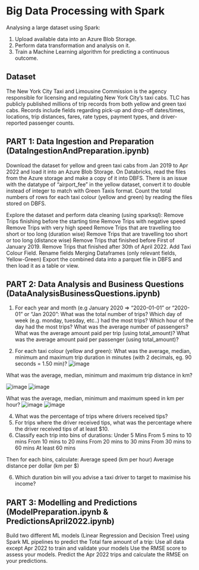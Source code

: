 # Big Data Processing with Spark
Analysing a large dataset using Spark: 
1. Upload available data into an Azure Blob Storage.
2. Perform data transformation and analysis on it.
3. Train a Machine Learning algorithm for predicting a continuous outcome.

## Dataset

The New York City Taxi and Limousine Commission is the agency responsible for licensing and regulating New York City’s taxi cabs. TLC has publicly published millions of trip records from both yellow and green taxi cabs. Records include fields regarding pick-up and drop-off dates/times, locations, trip distances, fares, rate types, payment types, and driver-reported passenger counts.

## PART 1: Data Ingestion and Preparation (DataIngestionAndPreparation.ipynb)

Download the dataset for yellow and green taxi cabs from Jan 2019 to Apr 2022 and load it into an Azure Blob Storage.
On Databricks, read the files from the Azure storage and make a copy of it into DBFS. 
There is an issue with the datatype of “airport_fee” in the yellow dataset, convert it to double instead of integer to match with Green Taxis format.
Count the total numbers of rows for each taxi colour (yellow and green) by reading the files stored on DBFS.

Explore the dataset and perform data cleaning (using sparksql):
Remove Trips finishing before the starting time
Remove Trips with negative speed
Remove Trips with very high speed 
Remove Trips that are travelling too short or too long (duration wise)
Remove Trips that are travelling too short or too long (distance wise)
Remove Trips that finished before First of January 2019.
Remove Trips that finished after 30th of April 2022.
Add Taxi Colour Field.
Rename fields
Merging Dataframes (only relevant fields, Yellow-Green)
Export the combined data into a parquet file in DBFS and then load it as a table or view.

## PART 2: Data Analysis and Business Questions (DataAnalysisBusinessQuestions.ipynb)

1. For each year and month (e.g January 2020 => “2020-01-01” or “2020-01” or “Jan 2020”:
What was the total number of trips?
Which day of week (e.g. monday, tuesday, etc..) had the most trips?
Which hour of the day had the most trips?
What was the average number of passengers?
What was the average amount paid per trip (using total_amount)?
What was the average amount paid per passenger (using total_amount)?

2. For each taxi colour (yellow and green):
What was the average, median, minimum and maximum trip duration in minutes (with 2 decimals, eg. 90 seconds = 1.50 min)?
![image](https://github.com/gerardo5797/BigDataProcessingSpark/assets/88528474/0c1b545c-ba13-496d-8509-226e24eb12bb)

What was the average, median, minimum and maximum trip distance in km?

![image](https://github.com/gerardo5797/BigDataProcessingSpark/assets/88528474/b8d30c44-99ea-4f58-aa14-7b4064a343e7) ![image](https://github.com/gerardo5797/BigDataProcessingSpark/assets/88528474/ba1e03d9-b02b-45b7-ac31-2d41d1e26cbd)


What was the average, median, minimum and maximum speed in km per hour?
![image](https://github.com/gerardo5797/BigDataProcessingSpark/assets/88528474/b8d30c44-99ea-4f58-aa14-7b4064a343e7) ![image](https://github.com/gerardo5797/BigDataProcessingSpark/assets/88528474/610962ec-d66f-4e4b-b222-d624755dd341)


4. What was the percentage of trips where drivers received tips?
5. For trips where the driver received tips, what was the percentage where the driver received tips of at least $10.
6. Classify each trip into bins of durations:
Under 5 Mins
From 5 mins to 10 mins
From 10 mins to 20 mins
From 20 mins to 30 mins
From 30 mins to 60 mins
At least 60 mins

Then for each bins, calculate: 
Average speed (km per hour)
Average distance per dollar (km per $)

6. Which duration bin will you advise a taxi driver to target to maximise his income?

## PART 3: Modelling and Predictions (ModelPreparation.ipynb & PredictionsApril2022.ipynb)

Build two different ML models (Linear Regression and Decision Tree) using Spark ML pipelines to predict the Total fare amount of a trip:
Use all data except Apr 2022 to train and validate your models
Use the RMSE score to assess your models.
Predict the Apr 2022 trips and calculate the RMSE on your predictions.


